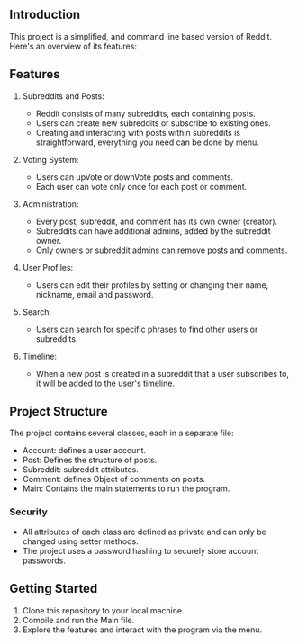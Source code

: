 ## Introduction

This project is a simplified, and command line based version of Reddit. Here's an overview of its features:

## Features

1. Subreddits and Posts:
    - Reddit consists of many subreddits, each containing posts.
    - Users can create new subreddits or subscribe to existing ones.
    - Creating and interacting with posts within subreddits is straightforward, everything you need can be done by menu.

2. Voting System:
    - Users can upVote or downVote posts and comments.
    - Each user can vote only once for each post or comment.

3. Administration:
    - Every post, subreddit, and comment has its own owner (creator).
    - Subreddits can have additional admins, added by the subreddit owner.
    - Only owners or subreddit admins can remove posts and comments.

4. User Profiles:
    - Users can edit their profiles by setting or changing their name, nickname, email and password.

5. Search:
    - Users can search for specific phrases to find other users or subreddits.

6. Timeline:
    - When a new post is created in a subreddit that a user subscribes to, it will be added to the user's timeline.

## Project Structure

The project contains several classes, each in a separate file:

- Account: defines a user account.
- Post: Defines the structure of posts.
- Subreddit: subreddit attributes.
- Comment: defines Object of comments on posts.
- Main: Contains the main statements to run the program.

### Security

- All attributes of each class are defined as private and can only be changed using setter methods.
- The project uses a password hashing to securely store account passwords.

## Getting Started

1. Clone this repository to your local machine.
2. Compile and run the Main file.
3. Explore the features and interact with the program via the menu.